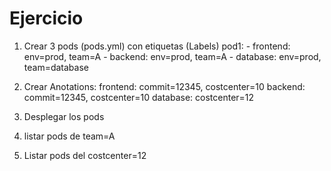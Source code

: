 # Ejercicio

1. Crear 3 pods (pods.yml) con etiquetas (Labels)
    pod1: 
        - frontend: env=prod, team=A
        - backend: env=prod, team=A
        - database: env=prod, team=database
2. Crear Anotations:
    frontend: commit=12345, costcenter=10
    backend: commit=12345, costcenter=10
    database: costcenter=12

3. Desplegar los pods
4. listar pods de team=A
5. Listar pods del costcenter=12